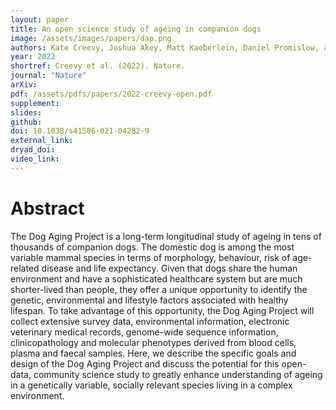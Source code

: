 ```yaml
---
layout: paper
title: An open science study of ageing in companion dogs
image: /assets/images/papers/dap.png
authors: Kate Creevy, Joshua Akey, Matt Kaeberlein, Daniel Promislow, and The Dog Aging Project Consortium (..., Jing Ma, ...)
year: 2022
shortref: Creevy et al. (2022). Nature.
journal: "Nature"
arXiv: 
pdf: /assets/pdfs/papers/2022-creevy-open.pdf
supplement:
slides: 
github: 
doi: 10.1038/s41586-021-04282-9
external_link:
dryad_doi:
video_link:
---
```


# Abstract

The Dog Aging Project is a long-term longitudinal study of ageing in tens of thousands of companion dogs. The domestic dog is among the most variable mammal species in terms of morphology, behaviour, risk of age-related disease and life expectancy. Given that dogs share the human environment and have a sophisticated healthcare system but are much shorter-lived than people, they offer a unique opportunity to identify the genetic, environmental and lifestyle factors associated with healthy lifespan. To take advantage of this opportunity, the Dog Aging Project will collect extensive survey data, environmental information, electronic veterinary medical records, genome-wide sequence information, clinicopathology and molecular phenotypes derived from blood cells, plasma and faecal samples. Here, we describe the specific goals and design of the Dog Aging Project and discuss the potential for this open-data, community science study to greatly enhance understanding of ageing in a genetically variable, socially relevant species living in a complex environment.


